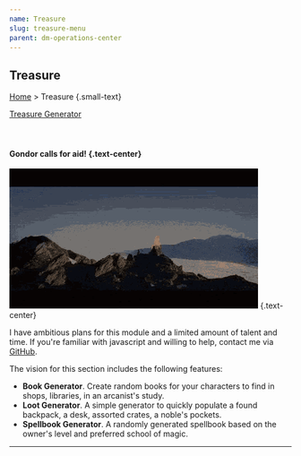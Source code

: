 ```yaml
---
name: Treasure
slug: treasure-menu
parent: dm-operations-center
---
```

## Treasure
[Home](dm-operations-center) > Treasure  {.small-text}

<div class="menu-container">
    <a href="treasure-generator">Treasure Generator</a>
</div>

<br/>
<br/>

#### Gondor calls for aid! {.text-center}

![Gondor calls for aid!](../assets/img/lotr-gondor.gif) {.text-center}

I have ambitious plans for this module and a limited amount of talent and time. If you're familiar with javascript and willing to help, contact me via <a href="https://github.com/MrFarland">GitHub</a>.

The vision for this section includes the following features:

- **Book Generator**. Create random books for your characters to find in shops, libraries, in an arcanist's study.
- **Loot Generator**. A simple generator to quickly populate a found backpack, a desk, assorted crates, a noble's pockets.
- **Spellbook Generator**. A randomly generated spellbook based on the owner's level and preferred school of magic.

<hr/>